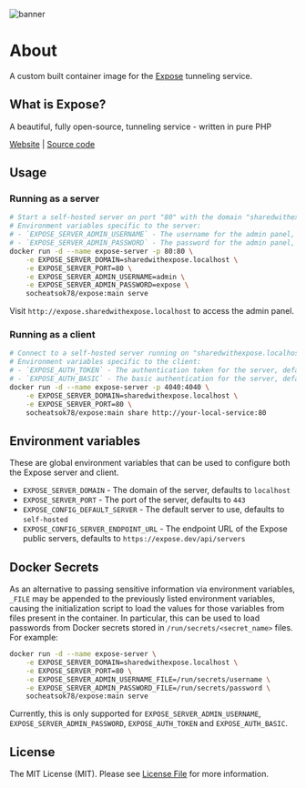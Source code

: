 ![banner](https://camo.githubusercontent.com/10737acd1043ef8ccd809d5e95dfd3ea0f5bef590ee1f949f052a234d13550ae/68747470733a2f2f6578706f73652e6465762f696d616765732f6578706f73652f6f675f636172642e706e67)

# About

A custom built container image for the [Expose](https://expose.dev/) tunneling service.

## What is Expose?

A beautiful, fully open-source, tunneling service - written in pure PHP

[Website](https://expose.dev/) | [Source code](https://github.com/beyondcode/expose)

## Usage

### Running as a server

```bash
# Start a self-hosted server on port "80" with the domain "sharedwithexpose.localhost"
# Environment variables specific to the server:
# - `EXPOSE_SERVER_ADMIN_USERNAME` - The username for the admin panel, defaults to `admin`
# - `EXPOSE_SERVER_ADMIN_PASSWORD` - The password for the admin panel, defaults to `expose`
docker run -d --name expose-server -p 80:80 \
    -e EXPOSE_SERVER_DOMAIN=sharedwithexpose.localhost \
    -e EXPOSE_SERVER_PORT=80 \
    -e EXPOSE_SERVER_ADMIN_USERNAME=admin \
    -e EXPOSE_SERVER_ADMIN_PASSWORD=expose \
    socheatsok78/expose:main serve
```

Visit `http://expose.sharedwithexpose.localhost` to access the admin panel.

### Running as a client

```bash
# Connect to a self-hosted server running on "sharedwithexpose.localhost:80" and expose "http://your-local-service:80"
# Environment variables specific to the client:
# - `EXPOSE_AUTH_TOKEN` - The authentication token for the server, defaults to `""`
# - `EXPOSE_AUTH_BASIC` - The basic authentication for the server, defaults to `""`
docker run -d --name expose-server -p 4040:4040 \
    -e EXPOSE_SERVER_DOMAIN=sharedwithexpose.localhost \
    -e EXPOSE_SERVER_PORT=80 \
    socheatsok78/expose:main share http://your-local-service:80
```

## Environment variables

These are global environment variables that can be used to configure both the Expose server and client.

- `EXPOSE_SERVER_DOMAIN` - The domain of the server, defaults to `localhost`
- `EXPOSE_SERVER_PORT` - The port of the server, defaults to `443`
- `EXPOSE_CONFIG_DEFAULT_SERVER` - The default server to use, defaults to `self-hosted`
- `EXPOSE_CONFIG_SERVER_ENDPOINT_URL` - The endpoint URL of the Expose public servers, defaults to `https://expose.dev/api/servers`

## Docker Secrets

As an alternative to passing sensitive information via environment variables, `_FILE` may be appended to the previously listed environment variables, causing the initialization script to load the values for those variables from files present in the container. In particular, this can be used to load passwords from Docker secrets stored in `/run/secrets/<secret_name>` files. For example:

```bash
docker run -d --name expose-server \
    -e EXPOSE_SERVER_DOMAIN=sharedwithexpose.localhost \
    -e EXPOSE_SERVER_PORT=80 \
    -e EXPOSE_SERVER_ADMIN_USERNAME_FILE=/run/secrets/username \
    -e EXPOSE_SERVER_ADMIN_PASSWORD_FILE=/run/secrets/password \
    socheatsok78/expose:main serve
```

Currently, this is only supported for `EXPOSE_SERVER_ADMIN_USERNAME`, `EXPOSE_SERVER_ADMIN_PASSWORD`, `EXPOSE_AUTH_TOKEN` and `EXPOSE_AUTH_BASIC`.

## License
The MIT License (MIT). Please see [License File](LICENSE) for more information.
